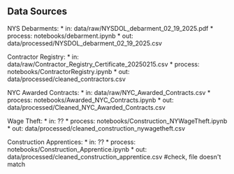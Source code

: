 ## Data Sources

NYS Debarments:
    * in: data/raw/NYSDOL_debarment_02_19_2025.pdf
    * process: notebooks/debarment.ipynb
    * out: data/processed/NYSDOL_debarment_02_19_2025.csv

Contractor Registry:
    * in: data/raw/Contractor_Registry_Certificate_20250215.csv
    * process: notebooks/ContractorRegistry.ipynb
    * out: data/processed/cleaned_contractors.csv

NYC Awarded Contracts:
    * in: data/raw/NYC_Awarded_Contracts.csv
    * process: notebooks/Awarded_NYC_Contracts.ipynb
    * out: data/processed/Cleaned_NYC_Awarded_Contracts.csv

Wage Theft:
    * in: ??
    * process: notebooks/Construction_NYWageTheft.ipynb
    * out: data/processed/cleaned_construction_nywagetheft.csv

Construction Apprentices:
    * in: ??
    * process: notebooks/Construction_Apprentice.ipynb
    * out: data/processed/cleaned_construction_apprentice.csv #check, file doesn't match